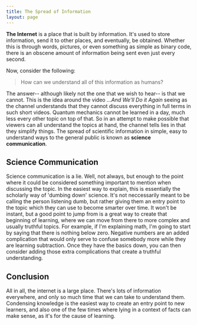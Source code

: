 ```yaml
---
title: The Spread of Information
layout: page
---
```

**The Internet** is a place that is built by information. It's used to store information, send it to other places, and eventually, be obtained. Whether this is through words, pictures, or even something as simple as binary code, there is an obscene amount of information being sent even just every second.

Now, consider the following: 
> How can we understand all of this information as humans?

The answer-- although likely not the one that we wish to hear-- is that we cannot. This is the idea around the video *...And We'll Do it Again* seeing as the channel understands that they cannot discuss everything in full terms in such short videos. Quantum mechanics cannot be learned in a day, much less every other topic on top of that. So in an attempt to make possible that viewers can all understand the topics at hand, the channel tells lies in that they simplify things. The spread of scientific information in simple, easy to understand ways to the general public is known as **science communication**. 

## Science Communication
Science communication is a lie. Well, not always, but enough to the point where it could be considered something important to mention when discussing the topic. In the easiest way to explain, this is essentially the scholarly way of 'dumbing down' science. It's not neccessarily meant to be calling the person listening dumb, but rather giving them an entry point to the topic which they can use to become smarter over time. It won't be instant, but a good point to jump from is a great way to create that beginning of learning, where we can move from there to more complex and usually truthful topics. For example, if I'm explaining math, I'm going to start by saying that there is nothing below zero. Negative numbers are an added complication that would only serve to confuse somebody more while they are learning subtraction. Once they have the basics down, you can then consider adding those extra complications that create a truthful understanding.

## Conclusion

All in all, the internet is a large place. There's lots of information everywhere, and only so much time that we can take to understand them. Condensing knowledge is the easiest way to create an entry point to new learners, and also one of the few times where lying in a context of facts can make sense, as it's for the cause of learning.
